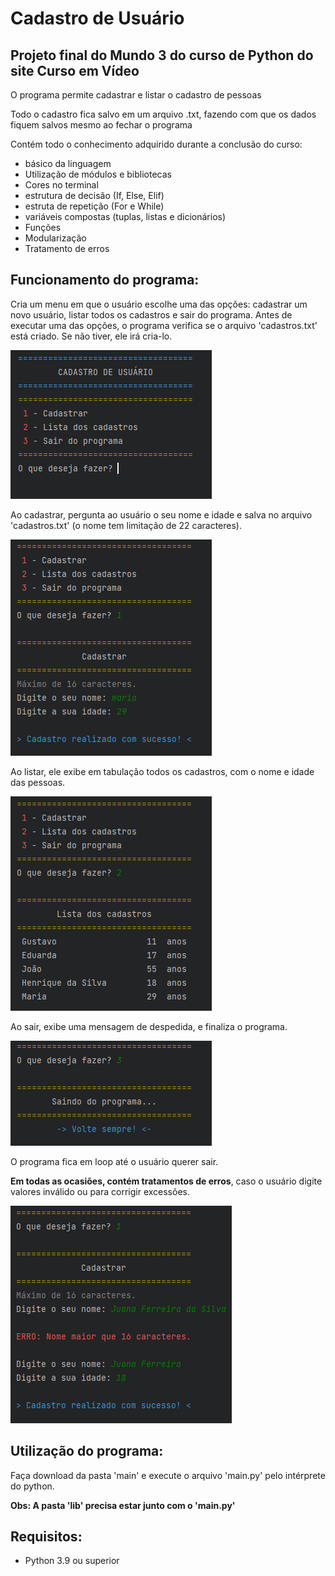 # Cadastro de Usuário
 
## Projeto final do Mundo 3 do curso de Python do site Curso em Vídeo

O programa permite cadastrar e listar o cadastro de pessoas

Todo o cadastro fica salvo em um arquivo .txt, fazendo com que os dados fiquem salvos mesmo ao fechar o programa

Contém todo o conhecimento adquirido durante a conclusão do curso: 

* básico da linguagem
* Utilização de módulos e bibliotecas
* Cores no terminal
* estrutura de decisão (If, Else, Elif)
* estruta de repetição (For e While)
* variáveis compostas (tuplas, listas e dicionários)
* Funções
* Modularização
* Tratamento de erros


## Funcionamento do programa:

Cria um menu em que o usuário escolhe uma das opções: cadastrar um novo usuário, listar todos os cadastros e sair do programa. Antes de executar uma das opções, o programa verifica se o arquivo 'cadastros.txt' está criado. Se não tiver, ele irá cria-lo.

<img src="readme/menu.png" alt="Imagem mostrando o menu">

Ao cadastrar, pergunta ao usuário o seu nome e idade e salva no arquivo 'cadastros.txt' (o nome tem limitação de 22 caracteres).

<img src="readme/cadastrar-novo.png" alt="Imagem exibindo o cadastro">

Ao listar, ele exibe em tabulação todos os cadastros, com o nome e idade das pessoas.

<img src="readme/listar-novo.png" alt="Imagem mostrando a lista de cadastro">

Ao sair, exibe uma mensagem de despedida, e finaliza o programa.

<img src="readme/sair-novo.png" alt="Imagem de despedida">

O programa fica em loop até o usuário querer sair.

<b>Em todas as ocasiões, contém tratamentos de erros</b>, caso o usuário digite valores inválido ou para corrigir excessões.

<img src="readme/cadastrar-erro-novo.png" alt="Imagem de erro ao cadastrar um usuário.">


## Utilização do programa:

Faça download da pasta 'main' e execute o arquivo 'main.py' pelo intérprete do python.

**Obs: A pasta 'lib' precisa estar junto com o 'main.py'**


## Requisitos:

* Python 3.9 ou superior

